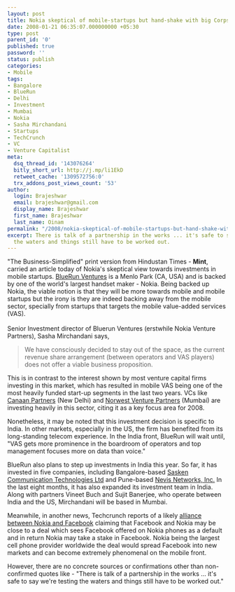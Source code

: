 ```yaml
---
layout: post
title: Nokia skeptical of mobile-startups but hand-shake with big Corps
date: 2008-01-21 06:35:07.000000000 +05:30
type: post
parent_id: '0'
published: true
password: ''
status: publish
categories:
- Mobile
tags:
- Bangalore
- BlueRun
- Delhi
- Investment
- Mumbai
- Nokia
- Sasha Mirchandani
- Startups
- TechCrunch
- VC
- Venture Capitalist
meta:
  dsq_thread_id: '143076264'
  bitly_short_url: http://j.mp/li1EkD
  retweet_cache: '1309572756:0'
  trx_addons_post_views_count: '53'
author:
  login: Brajeshwar
  email: brajeshwar@gmail.com
  display_name: Brajeshwar
  first_name: Brajeshwar
  last_name: Oinam
permalink: "/2008/nokia-skeptical-of-mobile-startups-but-hand-shake-with-big-corps/"
excerpt: There is talk of a partnership in the works ... it's safe to say we're testing
  the waters and things still have to be worked out.
---
```

<p>"The Business-Simplified" print version from Hindustan Times - <strong>Mint</strong>, carried an article today of Nokia's skeptical view towards investments in mobile startups. <a href="http://www.brv.com/">BlueRun Ventures</a> is a Menlo Park (CA, USA) and is backed by one of the world's largest handset maker - Nokia. Being backed up Nokia, the viable notion is that they will be more towards mobile and mobile startups but the irony is they are indeed backing away from the mobile sector, specially from startups that targets the mobile value-added services (VAS).<br />
<br />
Senior Investment director of Bluerun Ventures (erstwhile Nokia Venture Partners), Sasha Mirchandani says,</p>
<blockquote><p>We have consciously decided to stay out of the space, as the current revenue share arrangement (between operators and VAS players) does not offer a viable business proposition.</p></blockquote>
<p>This is in contrast to the interest shown by most venture capital firms investing in this market, which has resulted in mobile VAS being one of the most heavily funded start-up segments in the last two years. VCs like <a href="http://www.canaanpartners.com/">Canaan Partners</a> (New Delhi) and <a href="http://www.nvp.com/">Norwest Venture Partners</a> (Mumbai) are investing heavily in this sector, citing it as a key focus area for 2008.</p>
<p>Nonetheless, it may be noted that this investment decision is specific to India. In other markets, especially in the US, the firm has benefited from its long-standing telecom experience. In the India front, BlueRun will wait until, "VAS gets more prominence in the boardroom of operators and top management focuses more on data than voice."</p>
<p>BlueRun also plans to step up investments in India this year. So far, it has invested in five companies, including Bangalore-based <a href="http://www.sasken.com/">Sasken Communication Technologies Ltd</a> and Pune-based <a href="http://www.nevisnetworks.com/">Nevis Networks, Inc.</a> In the last eight months, it has also expanded its investment team in India. Along with partners Vineet Buch and Sujit Banerjee, who operate between India and the US, Mirchandani will be based in Mumbai.</p>
<p>Meanwhile, in another news, Techcrunch reports of a likely <a href="http://www.techcrunch.com/2008/01/20/nokia-to-invest-in-facebook/">alliance between Nokia and Facebook</a> claiming that Facebook and Nokia may be close to a deal which sees Facebook offered on Nokia phones as a default and in return Nokia may take a stake in Facebook. Nokia being the largest cell phone provider worldwide the deal would spread Facebook into new markets and can become extremely phenomenal on the mobile front.</p>
<p>However, there are no concrete sources or confirmations other than non-confirmed quotes like - "There is talk of a partnership in the works ... it's safe to say we're testing the waters and things still have to be worked out."</p>
